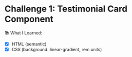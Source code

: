 # Challenge 1: Testimonial Card Component

📚 What I Learned:

- [x] HTML (semantic)
- [x] CSS (background: linear-gradient, rem units)
